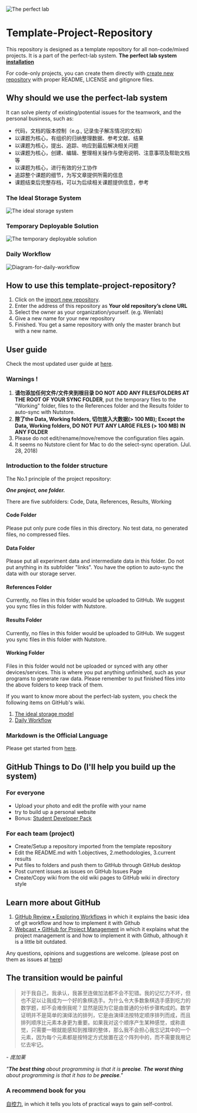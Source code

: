 ![The perfect lab](https://github.com/Wenlab/Template-Project-Repository/blob/master/System/Images/diagram-for-the-perfect-lab-system.jpg)
# Template-Project-Repository
This repository is designed as a template repository for all non-code/mixed projects. It is a part of the perfect-lab system.
**The perfect lab system [installation](https://github.com/Wenlab/Template-Project-Repository/wiki/Installation)**

For code-only projects, you can create them directly with [create new repository](https://github.com/organizations/Wenlab/repositories/new) with proper README, LICENSE and gitignore files. 

## Why should we use the perfect-lab system
It can solve plenty of existing/potential issues for the teamwork, and the personal business, such as:
- 代码，文档的版本控制（e.g., 记录虫子解冻情况的文档）
- 以课题为核心，有组织的归纳整理数据、参考文献、结果
- 以课题为核心，提出、追踪、响应到最后解决相关问题
- 以课题为核心，创建、编辑、整理相关操作与使用说明、注意事项及帮助文档等
- 以课题为核心，进行有效的分工协作
- 追踪整个课题的细节，为写文章提供所需的信息
- 课题结束后完整存档，可以为后续相关课题提供信息，参考

### The Ideal Storage System
![The ideal storage system](https://github.com/Wenlab/Template-Project-Repository/blob/master/System/Images/Diagram-for-system.jpg)

### Temporary Deployable Solution
![The temporary deployable solution](https://github.com/Wenlab/Template-Project-Repository/blob/master/System/Images/diagram-for-the-temporary-deployable-solution.jpg)

### Daily Workflow
![Diagram-for-daily-workflow](https://github.com/Wenlab/Template-Project-Repository/blob/master/System/Images/Diagram-for-daily-workflow.jpg)


## How to use this template-project-repository?
1. Click on the [import new repository](https://github.com/new/import).
2. Enter the address of this repository as **Your old repository’s clone URL**
3. Select the owner as your organization/yourself. (e.g. Wenlab)
4. Give a new name for your new repository
5. Finished. You get a same repository with only the master branch but with a new name.

## User guide
Check the most updated user guide at [here](https://github.com/Wenlab/Template-Project-Repository/wiki/User-Guide).
### Warnings !
1. **请勿添加任何文件/文件夹到根目录 DO NOT ADD ANY FILES/FOLDERS AT THE ROOT OF YOUR SYNC FOLDER**, put the temporary files to the "Working" folder, files to the References folder and the Results folder to auto-sync with Nutstore.
2. **除了the Data, Working folders, 切勿放入大数据(> 100 MB); Except the Data, Working folders, DO NOT PUT ANY LARGE FILES (> 100 MB) IN ANY FOLDER**
3. Please do not edit/rename/move/remove the configuration files again.
4. It seems no Nutstore client for Mac to do the select-sync operation. (Jul. 28, 2018)

### Introduction to the folder structure
The No.1 principle of the project repository: 

_**One project, one folder.**_

There are five subfolders: Code, Data, References, Results, Working
#### Code Folder
Please put only pure code files in this directory. No test data, no generated files, no compressed files.

#### Data Folder
Please put all experiment data and intermediate data in this folder. Do not put anything in its subfolder "links".
You have the option to auto-sync the data with our storage server.

#### References Folder
Currently, no files in this folder would be uploaded to GitHub. We suggest you sync files in this folder with Nutstore.

#### Results Folder
Currently, no files in this folder would be uploaded to GitHub. We suggest you sync files in this folder with Nutstore.
#### Working Folder
Files in this folder would not be uploaded or synced with any other devices/services. This is where you put anything unfinished, such as your programs to generate raw data. Please remember to put finished files into the above folders to keep track of them.

If you want to know more about the perfect-lab system, you check the following items on GitHub's wiki.
1. [The ideal storage model](https://github.com/Wenlab/Template-Project-Repository/wiki/The-ideal-storage-model)
2. [Daily Workflow](https://github.com/Wenlab/Template-Project-Repository/wiki/Daily-Workflow)

### Markdown is the Official Language
Please get started from [here](https://github.com/Wenlab/Template-Project-Repository/wiki/Getting-started-with-Markdown).

## GitHub Things to Do (I'll help you build up the system)
### For everyone
- Upload your photo and edit the profile with your name
- try to build up a personal website
- Bonus: [Student Developer Pack](https://education.github.com/pack)

### For each team (project)
- Create/Setup a repository imported from the template repository
- Edit the README.md with 1.objectives, 2.methodologies, 3.current results
- Put files to folders and push them to GitHub through GitHub desktop
- Post current issues as issues on GitHub Issues Page
- Create/Copy wiki from the old wiki pages to GitHub wiki in directory style

## Learn more about GitHub
1. [GitHub Review • Exploring Workflows](https://www.youtube.com/watch?v=EwWZbyjDs9c&t=3056s)
in which it explains the basic idea of git workflow and how to implement it with Github
2. [Webcast • GitHub for Project Management](https://www.youtube.com/watch?v=6fByt0o4UYs&t=1671s)
in which it explains what the project management is and how to implement it with Github, although it is a little bit outdated.<br>

Any questions, opinions and suggestions are welcome. (please post on them as issues at [here](https://github.com/Wenlab/Template-Project-Repository/issues))

## The transition would be painful
> 对于我自己，我承认，我甚至连做加法都不会不犯错。我的记忆力不坏，但也不足以让我成为一个好的象棋选手。为什么令大多数象棋选手感到吃力的数学题，却不会难倒我呢？显然是因为它是由普通的分析步骤构成的。数学证明并不是简单的演绎法的排列，它是由演绎法按特定顺序排列而成，而且排列顺序比元素本身更为重要。如果我对这个顺序产生某种感觉，或称直觉，只需要一眼就能感知到推理的整体，那么我不会担心我忘记其中的一个元素，因为每个元素都是按特定方式放置在这个阵列中的，而不需要我用记忆去牢记。

_- 庞加莱_

_"**The best thing** about programming is that it is **precise**.
**The worst thing** about programming is that it has to be **precise**."_

### A recommend book for you
[自控力](https://book.douban.com/subject/10786473/), in which it tells you lots of practical ways to gain self-control.





